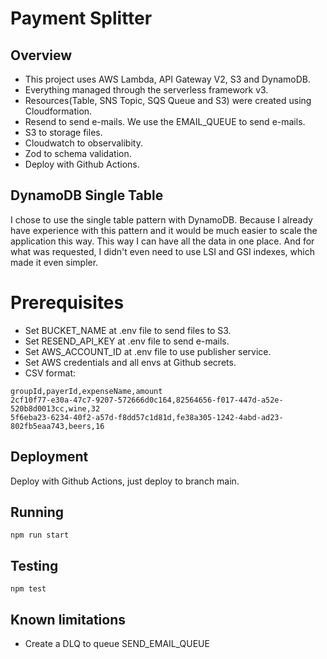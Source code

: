 # Payment Splitter

## Overview

- This project uses AWS Lambda, API Gateway V2, S3 and DynamoDB.
- Everything managed through the serverless framework v3.
- Resources(Table, SNS Topic, SQS Queue and S3) were created using Cloudformation.
- Resend to send e-mails. We use the EMAIL_QUEUE to send e-mails.
- S3 to storage files.
- Cloudwatch to observalibity.
- Zod to schema validation.
- Deploy with Github Actions.

## DynamoDB Single Table

I chose to use the single table pattern with DynamoDB. Because I already have experience with this pattern and it would be much easier to scale the application this way. This way I can have all the data in one place. And for what was requested, I didn't even need to use LSI and GSI indexes, which made it even simpler.

# Prerequisites

- Set BUCKET_NAME at .env file to send files to S3.
- Set RESEND_API_KEY at .env file to send e-mails.
- Set AWS_ACCOUNT_ID at .env file to use publisher service.
- Set AWS credentials and all envs at Github secrets.
- CSV format:
```
groupId,payerId,expenseName,amount
2cf10f77-e30a-47c7-9207-572666d0c164,82564656-f017-447d-a52e-520b8d0013cc,wine,32
5f6eba23-6234-40f2-a57d-f8dd57c1d81d,fe38a305-1242-4abd-ad23-802fb5eaa743,beers,16
```

## Deployment

Deploy with Github Actions, just deploy to branch main.

## Running

```
npm run start
```

## Testing

```
npm test
```

## Known limitations

- Create a DLQ to queue SEND_EMAIL_QUEUE
